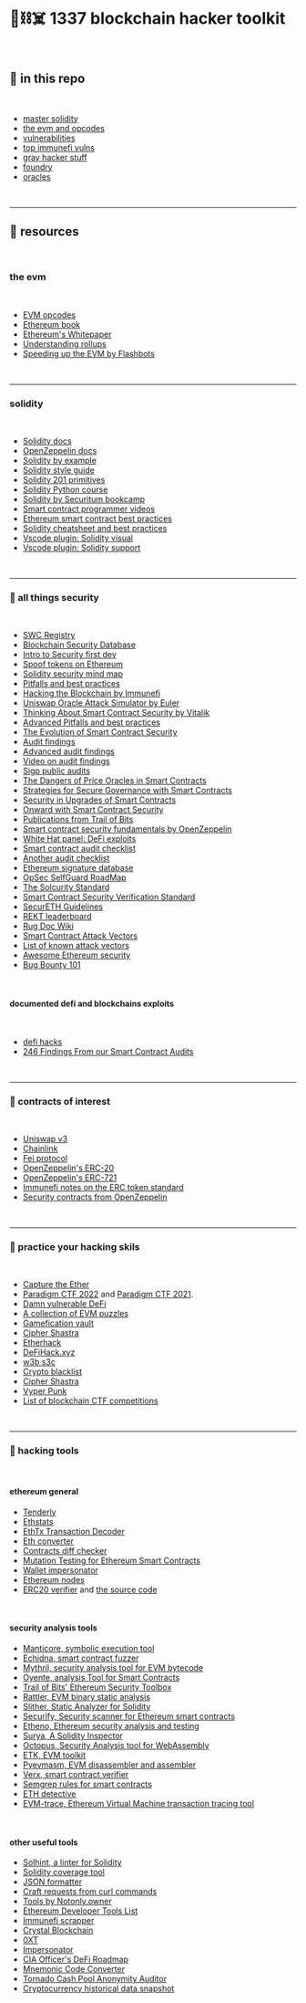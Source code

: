# 🧱⛓☠️ 1337 blockchain hacker toolkit

<br>

## 🍩 in this repo

<br>

* [master solidity](https://github.com/bt3gl-labs/1337_blockchain_hacker_toolkit/tree/main/master_solidity)
* [the evm and opcodes](https://github.com/bt3gl-labs/1337_blockchain_hacker_toolkit/tree/main/evm_and_opcodes)
* [vulnerabilities](https://github.com/bt3gl-labs/1337_blockchain_hacker_toolkit/tree/main/vulnerabilities)
* [top immunefi vulns](https://github.com/bt3gl-labs/1337_blockchain_hacker_toolkit/tree/main/top_immunefi_vulnerabilities)
* [gray hacker stuff](https://github.com/bt3gl-labs/1337_blockchain_hacker_toolkit/tree/main/gray_hat_stuff)
* [foundry](https://github.com/bt3gl-labs/1337_blockchain_hacker_toolkit/tree/main/foundry)
* [oracles](https://github.com/bt3gl-labs/1337_blockchain_hacker_toolkit/tree/main/oracles)


<br>

---

## 🍧 resources

<br>

### the evm 

<br>

* [EVM opcodes](https://github.com/crytic/evm-opcodes)
* [Ethereum book](https://github.com/ethereumbook/ethereumbook)
* [Ethereum's Whitepaper](https://ethereum.org/en/whitepaper/)
* [Understanding rollups](https://barnabe.substack.com/p/understanding-rollup-economics-from?s=r)
* [Speeding up the EVM by Flashbots](https://writings.flashbots.net/research/speeding-up-evm-part-1/)

<br>

---

### solidity 

<br>

* [Solidity docs](https://docs.soliditylang.org/en/v0.8.12/)
* [OpenZeppelin docs](https://docs.openzeppelin.com/)
* [Solidity by example](https://solidity-by-example.org/)
* [Solidity style guide](https://docs.soliditylang.org/en/latest/style-guide.html)
* [Solidity 201 primitives](https://github.com/x676f64/secureum-mind_map/blob/master/3.%20Solidity%20201.md)
* [Solidity Python course](https://www.youtube.com/watch?v=M576WGiDBdQ)
* [Solidity by Securitum bookcamp](https://www.youtube.com/watch?v=5eLqFac5Tkg)
* [Smart contract programmer videos](https://www.youtube.com/channel/UCJWh7F3AFyQ_x01VKzr9eyA/videos)
* [Ethereum smart contract best practices](https://consensys.github.io/smart-contract-best-practices/)
* [Solidity cheatsheet and best practices](https://github.com/manojpramesh/solidity-cheatsheet)
* [Vscode plugin: Solidity visual](https://marketplace.visualstudio.com/items?itemName=tintinweb.solidity-visual-auditor)
* [Vscode plugin: Solidity support](https://marketplace.visualstudio.com/items?itemName=JuanBlanco.solidity)


<br>

----

### 🥧 all things security 

<br>

* [SWC Registry](https://swcregistry.io/)
* [Blockchain Security Database](https://consensys.github.io/blockchainSecurityDB/)
* [Intro to Security first dev](https://www.youtube.com/watch?v=72K57I9yvyI)
* [Spoof tokens on Ethereum](https://medium.com/etherscan-blog/spoof-tokens-on-ethereum-c2ad882d9cf6)
* [Solidity security mind map](https://github.com/x676f64/secureum-mind_map)
* [Pitfalls and best practices](https://github.com/x676f64/secureum-mind_map/blob/master/4.%20Pitfalls%20and%20Best%20Practices%20101.md)
* [Hacking the Blockchain by Immunefi](https://medium.com/immunefi/hacking-the-blockchain-an-ultimate-guide-4f34b33c6e8b)
* [Uniswap Oracle Attack Simulator by Euler](https://blog.euler.finance/uniswap-oracle-attack-simulator-42d18adf65af)
* [Thinking About Smart Contract Security by Vitalik](https://blog.ethereum.org/2016/06/19/thinking-smart-contract-securi`ty/)
* [Advanced Pitfalls and best practices](https://github.com/x676f64/secureum-mind_map/blob/master/5.%20Pitfalls%20and%20Best%20Practices%20201.md)
* [The Evolution of Smart Contract Security](https://www.youtube.com/watch?v=fOkQuNzVn_Q)
* [Audit findings](https://github.com/x676f64/secureum-mind_map/blob/master/7.%20Audit%20Findings%20101.md)
* [Advanced audit findings](https://github.com/x676f64/secureum-mind_map/blob/master/8.%20Audit%20Findings%20201.md)
* [Video on audit findings](https://www.youtube.com/watch?v=SromSImIpHE)
* [Sigp public audits](https://github.com/sigp/public-audits)
* [The Dangers of Price Oracles in Smart Contracts](https://www.youtube.com/watch?v=YGO7nzpXCeA&list=PLdJRkA9gCKOONBSlcifqLig_ZTyG_YLqz&index=5)
* [Strategies for Secure Governance with Smart Contracts](https://www.youtube.com/watch?v=GbDAmMdmh8Q&list=PLdJRkA9gCKOONBSlcifqLig_ZTyG_YLqz&index=6)
* [Security in Upgrades of Smart Contracts](https://www.youtube.com/watch?v=5WE6PEc305w&list=PLdJRkA9gCKOONBSlcifqLig_ZTyG_YLqz&index=7)
* [Onward with Smart Contract Security](https://www.youtube.com/watch?v=RipXdV7vygs&list=PLdJRkA9gCKOONBSlcifqLig_ZTyG_YLqz&index=8)
* [Publications from Trail of Bits](https://github.com/trailofbits/publications#blockchain)
* [Smart contract security fundamentals by OpenZeppelin](https://www.youtube.com/playlist?list=PLBy3Qkuapv_7R1ZI_Cs2NOFn7ZTaNWY6G)
* [White Hat panel: DeFi exploits](https://www.youtube.com/watch?v=Df2zzfoTfMc)
* [Smart contract audit checklist](https://consensys.net/diligence/blog/2019/09/how-to-prepare-for-a-smart-contract-audit/)
* [Another audit checklist](https://github.com/nascentxyz/simple-security-toolkit)
* [Ethereum signature database](https://www.4byte.directory/)
* [OpSec SelfGuard RoadMap](https://github.com/OffcierCia/Crypto-OpSec-SelfGuard-RoadMap)
* [The Solcurity Standard](https://github.com/Rari-Capital/solcurity)
* [Smart Contract Security Verification Standard](https://github.com/securing/SCSVS)
* [SecurETH Guidelines](https://guidelines.secureth.org/)
* [REKT leaderboard](https://rekt.news/leaderboard/)
* [Rug Doc Wiki](https://wiki.rugdoc.io/)
* [Smart Contract Attack Vectors](https://github.com/KadenZipfel/smart-contract-attack-vectors)
* [List of known attack vectors](https://blog.sigmaprime.io/solidity-security.html)
* [Awesome Ethereum security](https://github.com/crytic/awesome-ethereum-security)
* [Bug Bounty 101](https://www.youtube.com/watch?v=S-Z2iwbT1Fg)


<br>

#### documented defi and blockchains exploits

<br>

* [defi hacks](https://cryptosec.info/defi-hacks/)
* [246 Findings From our Smart Contract Audits](https://blog.trailofbits.com/2019/08/08/246-findings-from-our-smart-contract-audits-an-executive-summary/)


<br>



---

### 🥞 contracts of interest

<br>

* [Uniswap v3](https://github.com/Uniswap/v3-core/tree/main/contracts)
* [Chainlink](https://github.com/smartcontractkit/chainlink/tree/develop/contracts/src/v0.4)
* [Fei protocol](https://github.com/fei-protocol/fei-protocol-core/tree/master/contracts)
* [OpenZeppelin's ERC-20](https://github.com/OpenZeppelin/openzeppelin-contracts/blob/master/contracts/token/ERC20/ERC20.sol)
* [OpenZeppelin's ERC-721](https://github.com/OpenZeppelin/openzeppelin-contracts/blob/master/contracts/token/ERC721/ERC721.sol)
* [Immunefi notes on the ERC token standard](https://medium.com/immunefi/how-erc-standards-work-part-1-c9795803f459)
* [Security contracts from OpenZeppelin](https://github.com/OpenZeppelin/openzeppelin-contracts/tree/master/contracts/security)


<br>

---

### 🧁 practice your hacking skils

<br>

* [Capture the Ether](https://capturetheether.com/)
* [Paradigm CTF 2022](https://github.com/paradigmxyz/paradigm-ctf-2022) and [Paradigm CTF 2021](https://github.com/paradigm-operations/paradigm-ctf-2021).
* [Damn vulnerable DeFi](https://www.damnvulnerabledefi.xyz/)
* [A collection of EVM puzzles](https://github.com/fvictorio/evm-puzzles)
* [Gamefication vault](https://hats.finance/gamification)
* [Cipher Shastra](https://ciphershastra.com/)
* [Etherhack](https://etherhack.positive.com/#/)
* [DeFiHack.xyz](https://www.defihack.xyz/)
* [w3b s3c](https://www.w3bs3c.com/tools)
* [Crypto blacklist](https://www.cryptoblacklist.io/en/ethereum-blacklist/)
* [Cipher Shastra](https://ciphershastra.com/)
* [Vyper Punk](https://github.com/SupremacyTeam/VyperPunk)
* [List of blockchain CTF competitions](https://github.com/blockthreat/blocksec-ctfs)



<br>

---

### 🍰 hacking tools

<br>



#### ethereum general


* [Tenderly](https://dashboard.tenderly.co/)
* [Ethstats](https://ethstats.net/)
* [EthTx Transaction Decoder](https://ethtx.info/)
* [Eth converter](https://eth-converter.com/)
* [Contracts diff checker](https://etherscan.io/contractdiffchecker)
* [Mutation Testing for Ethereum Smart Contracts](https://github.com/JoranHonig/vertigo)
* [Wallet impersonator](https://www.impersonator.xyz/)
* [Ethereum nodes](https://ethereumnodes.com/)
* [ERC20 verifier](https://erc20-verifier.openzeppelin.com/) and [the source code](https://github.com/tinchoabbate/slither-scripts/tree/master/erc20)


<br>

#### security analysis tools

* [Manticore, symbolic execution tool](https://github.com/trailofbits/manticore)
* [Echidna, smart contract fuzzer](https://github.com/crytic/echidna)
* [Mythril, security analysis tool for EVM bytecode](https://github.com/ConsenSys/mythril)
* [Oyente, analysis Tool for Smart Contracts](https://github.com/enzymefinance/oyente)
* [Trail of Bits' Ethereum Security Toolbox](https://github.com/trailofbits/eth-security-toolbox)
* [Rattler, EVM binary static analysis](https://github.com/crytic/rattle)
* [Slither, Static Analyzer for Solidity](https://github.com/crytic/slither)
* [Securify, Security scanner for Ethereum smart contracts](https://github.com/eth-sri/securify2)
* [Etheno, Ethereum security analysis and testing](https://github.com/crytic/etheno)
* [Surya, A Solidity Inspector](https://github.com/ConsenSys/surya)
* [Octopus, Security Analysis tool for WebAssembly](https://github.com/pventuzelo/octopus)
* [ETK, EVM toolkit](https://github.com/quilt/etk)
* [Pyevmasm, EVM disassembler and assembler](https://github.com/crytic/pyevmasm)
* [Verx, smart contract verifier](http://verx.ch/)
* [Semgrep rules for smart contracts](https://github.com/Raz0r/semgrep-smart-contracts)
* [ETH detective](https://www.ethtective.com/address/)
* [EVM-trace, Ethereum Virtual Machine transaction tracing tool](https://github.com/ApeWorX/evm-trace)



<br>

#### other useful tools

* [Solhint, a linter for Solidity](https://github.com/protofire/solhint)
* [Solidity coverage tool](https://github.com/sc-forks/solidity-coverage)
* [JSON formatter](https://jsonformatter.curiousconcept.com/)
* [Craft requests from curl commands](https://reqbin.com/)
* [Tools by Notonly.owner](https://www.notonlyowner.com/learn/intro-security-hacking-smart-contracts-ethereum)
* [Ethereum Developer Tools List](https://github.com/ConsenSys/ethereum-developer-tools-list)
* [Immunefi scrapper](https://github.com/pratraut/scrapyFi)
* [Crystal Blockchain](https://explorer.crystalblockchain.com/)
* [0XT](https://oxt.me/)
* [Impersonator](https://www.impersonator.xyz/)
* [CIA Officer's DeFi Roadmap](https://github.com/OffcierCia/DeFi-Developer-Road-Map#transaction-visualization-scoring--tracking)
* [Mnemonic Code Converter](https://iancoleman.io/bip39/)
* [Tornado Cash Pool Anonymity Auditor](https://tutela.xyz/)
* [Cryptocurrency historical data snapshot](https://coinmarketcap.com/historical/)

